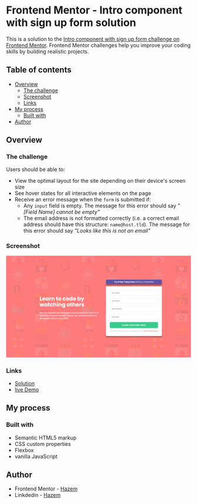 # Frontend Mentor - Intro component with sign up form solution

This is a solution to the [Intro component with sign up form challenge on Frontend Mentor](https://www.frontendmentor.io/challenges/intro-component-with-signup-form-5cf91bd49edda32581d28fd1). Frontend Mentor challenges help you improve your coding skills by building realistic projects. 

## Table of contents

- [Overview](#overview)
  - [The challenge](#the-challenge)
  - [Screenshot](#screenshot)
  - [Links](#links)
- [My process](#my-process)
  - [Built with](#built-with)
- [Author](#author)



## Overview

### The challenge

Users should be able to:

- View the optimal layout for the site depending on their device's screen size
- See hover states for all interactive elements on the page
- Receive an error message when the `form` is submitted if:
  - Any `input` field is empty. The message for this error should say *"[Field Name] cannot be empty"*
  - The email address is not formatted correctly (i.e. a correct email address should have this structure: `name@host.tld`). The message for this error should say *"Looks like this is not an email"*

### Screenshot

![Screenshot](images/Frontend%20Mentor%20_%20Intro%20component%20with%20sign%20up%20form.png)


### Links

- [Solution](https://www.frontendmentor.io/solutions/intro-component-with-sign-up-q-qOBvsYT6)
- [live Demo](https://hazemhussein14.github.io/Intro-component-with-sign-up/)

## My process

### Built with

- Semantic HTML5 markup
- CSS custom properties
- Flexbox
- vanilla JavaScript


## Author

- Frontend Mentor - [Hazem](https://www.frontendmentor.io/profile/HazemHussein14)
- Linkdedin - [Hazem](https://www.linkedin.com/in/hazem-hussein/)

